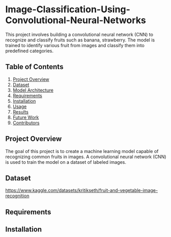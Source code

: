 # Image-Classification-Using-Convolutional-Neural-Networks


This project involves building a convolutional neural network (CNN) to recognize and classify fruits such as banana, strawberry. The model is trained to identify various fruit from images and classify them into predefined categories.

## Table of Contents
1. [Project Overview](#project-overview)
2. [Dataset](#dataset)
3. [Model Architecture](#model-architecture)
4. [Requirements](#requirements)
5. [Installation](#installation)
6. [Usage](#usage)
7. [Results](#results)
8. [Future Work](#future-work)
9. [Contributors](#contributors)

## Project Overview
The goal of this project is to create a machine learning model capable of recognizing common fruits in images. A convolutional neural network (CNN) is used to train the model on a dataset of labeled images.

## Dataset
https://www.kaggle.com/datasets/kritikseth/fruit-and-vegetable-image-recognition



## Requirements


## Installation

